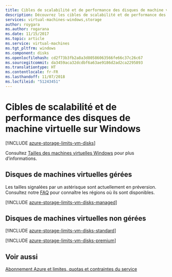 ```yaml
---
title: Cibles de scalabilité et de performance des disques de machine virtuelle sur Windows - Microsoft Azure | Microsoft Docs
description: Découvrez les cibles de scalabilité et de performance des disques attachés aux machines virtuelles exécutant Windows.
services: virtual-machines-windows,storage
author: roygara
ms.author: rogarana
ms.date: 11/15/2017
ms.topic: article
ms.service: virtual-machines
ms.tgt_pltfrm: windows
ms.component: disks
ms.openlocfilehash: cd2f73b3fb2a8a3d80586063566fe66c37c26c67
ms.sourcegitcommit: da3459aca32dcdbf6a63ae9186d2ad2ca2295893
ms.translationtype: HT
ms.contentlocale: fr-FR
ms.lasthandoff: 11/07/2018
ms.locfileid: "51243451"
---
```

# <a name="scalability-and-performance-targets-for-vm-disks-on-windows"></a>Cibles de scalabilité et de performance des disques de machine virtuelle sur Windows

[!INCLUDE [azure-storage-limits-vm-disks](../../../includes/azure-storage-limits-vm-disks.md)]

Consultez [Tailles des machines virtuelles Windows](../../virtual-machines/windows/sizes.md?toc=%2fazure%2fvirtual-machines%2fwindows%2ftoc.json) pour plus d’informations.

## <a name="managed-virtual-machine-disks"></a>Disques de machines virtuelles gérées

Les tailles signalées par un astérisque sont actuellement en préversion. Consultez notre [FAQ](faq-for-disks.md#new-disk-sizes-managed-and-unmanaged) pour connaître les régions où ils sont disponibles.

[!INCLUDE [azure-storage-limits-vm-disks-managed](../../../includes/azure-storage-limits-vm-disks-managed.md)]

## <a name="unmanaged-virtual-machine-disks"></a>Disques de machines virtuelles non gérées
[!INCLUDE [azure-storage-limits-vm-disks-standard](../../../includes/azure-storage-limits-vm-disks-standard.md)]

[!INCLUDE [azure-storage-limits-vm-disks-premium](../../../includes/azure-storage-limits-vm-disks-premium.md)]

## <a name="see-also"></a>Voir aussi

[Abonnement Azure et limites, quotas et contraintes du service](https://docs.microsoft.com/azure/azure-subscription-service-limits)